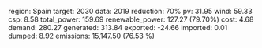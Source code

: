 region: Spain
target: 2030
data: 2019
reduction: 70%
pv: 31.95
wind: 59.33
csp: 8.58
total_power: 159.69
renewable_power: 127.27 (79.70%)
cost: 4.68
demand: 280.27
generated: 313.84
exported: -24.66
imported: 0.01
dumped: 8.92
emissions: 15,147.50 (76.53 %)
